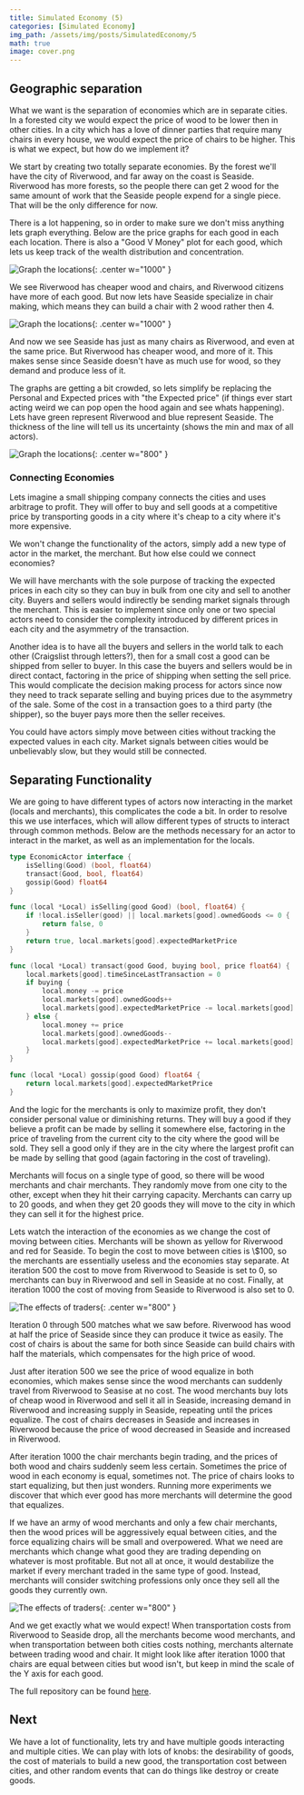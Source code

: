 ```yaml
---
title: Simulated Economy (5)
categories: [Simulated Economy]
img_path: /assets/img/posts/SimulatedEconomy/5
math: true
image: cover.png
---
```


## Geographic separation
What we want is the separation of economies which are in separate cities. In a forested city we would expect the price of wood to be lower then in other cities. In a city which has a love of dinner parties that require many chairs in every house, we would expect the price of chairs to be higher. This is what we expect, but how do we implement it?

We start by creating two totally separate economies. By the forest we'll have the city of Riverwood, and far away on the coast is Seaside. Riverwood has more forests, so the people there can get 2 wood for the same amount of work that the Seaside people expend for a single piece. That will be the only difference for now.

There is a lot happening, so in order to make sure we don't miss anything lets graph everything. Below are the price graphs for each good in each each location. There is also a "Good V Money" plot for each good, which lets us keep track of the wealth distribution and concentration.

![Graph the locations](large.gif){: .center w="1000" }

We see Riverwood has cheaper wood and chairs, and Riverwood citizens have more of each good. But now lets have Seaside specialize in chair making, which means they can build a chair with 2 wood rather then 4.

![Graph the locations](large2.gif){: .center w="1000" }

And now we see Seaside has just as many chairs as Riverwood, and even at the same price. But Riverwood has cheaper wood, and more of it. This makes sense since Seaside doesn't have as much use for wood, so they demand and produce less of it.

The graphs are getting a bit crowded, so lets simplify be replacing the Personal and Expected prices with "the Expected price" (if things ever start acting weird we can pop open the hood again and see whats happening). Lets have green represent Riverwood and blue represent Seaside. The thickness of the line will tell us its uncertainty (shows the min and max of all actors).

![Graph the locations](small.gif){: .center w="800" }

### Connecting Economies
Lets imagine a small shipping company connects the cities and uses arbitrage to profit. They will offer to buy and sell goods at a competitive price by transporting goods in a city where it's cheap to a city where it's more expensive.

We won't change the functionality of the actors, simply add a new type of actor in the market, the merchant. But how else could we connect economies?

We will have merchants with the sole purpose of tracking the expected prices in each city so they can buy in bulk from one city and sell to another city. Buyers and sellers would indirectly be sending market signals through the merchant. This is easier to implement since only one or two special actors need to consider the complexity introduced by different prices in each city and the asymmetry of the transaction. 

Another idea is to have all the buyers and sellers in the world talk to each other (Craigslist through letters?), then for a small cost a good can be shipped from seller to buyer. In this case the buyers and sellers would be in direct contact, factoring in the price of shipping when setting the sell price. This would complicate the decision making process for actors since now they need to track separate selling and buying prices due to the asymmetry of the sale. Some of the cost in a transaction goes to a third party (the shipper), so the buyer pays more then the seller receives.

You could have actors simply move between cities without tracking the expected values in each city. Market signals between cities would be unbelievably slow, but they would still be connected.

## Separating Functionality
We are going to have different types of actors now interacting in the market (locals and merchants), this complicates the code a bit. In order to resolve this we use interfaces, which will allow different types of structs to interact through common methods. Below are the methods necessary for an actor to interact in the market, as well as an implementation for the locals.

```go
type EconomicActor interface {
	isSelling(Good) (bool, float64)
	transact(Good, bool, float64)
	gossip(Good) float64
}

func (local *Local) isSelling(good Good) (bool, float64) {
	if !local.isSeller(good) || local.markets[good].ownedGoods <= 0 {
		return false, 0
	}
	return true, local.markets[good].expectedMarketPrice
}

func (local *Local) transact(good Good, buying bool, price float64) {
	local.markets[good].timeSinceLastTransaction = 0
	if buying {
		local.money -= price
		local.markets[good].ownedGoods++
		local.markets[good].expectedMarketPrice -= local.markets[good].beliefVolatility
	} else {
		local.money += price
		local.markets[good].ownedGoods--
		local.markets[good].expectedMarketPrice += local.markets[good].beliefVolatility
	}
}

func (local *Local) gossip(good Good) float64 {
	return local.markets[good].expectedMarketPrice
}
```

And the logic for the merchants is only to maximize profit, they don't consider personal value or diminishing returns. They will buy a good if they believe a profit can be made by selling it somewhere else, factoring in the price of traveling from the current city to the city where the good will be sold. They sell a good only if they are in the city where the largest profit can be made by selling that good (again factoring in the cost of traveling).

Merchants will focus on a single type of good, so there will be wood merchants and chair merchants. They randomly move from one city to the other, except when they hit their carrying capacity. Merchants can carry up to 20 goods, and when they get 20 goods they will move to the city in which they can sell it for the highest price.

Lets watch the interaction of the economies as we change the cost of moving between cities. Merchants will be shown as yellow for Riverwood and red for Seaside. To begin the cost to move between cities is \\$100, so the merchants are essentially useless and the economies stay separate. At iteration 500 the cost to move from Riverwood to Seaside is set to 0, so merchants can buy in Riverwood and sell in Seaside at no cost. Finally, at iteration 1000 the cost of moving from Seaside to Riverwood is also set to 0.

![The effects of traders](with_traders.gif){: .center w="800" }

Iteration 0 through 500 matches what we saw before. Riverwood has wood at half the price of Seaside since they can produce it twice as easily. The cost of chairs is about the same for both since Seaside can build chairs with half the materials, which compensates for the high price of wood.

Just after iteration 500 we see the price of wood equalize in both economies, which makes sense since the wood merchants can suddenly travel from Riverwood to Seasise at no cost. The wood merchants buy lots of cheap wood in Riverwood and sell it all in Seaside, increasing demand in Riverwood and increasing supply in Seaside, repeating until the prices equalize. The cost of chairs decreases in Seaside and increases in Riverwood because the price of wood decreased in Seaside and increased in Riverwood. 

After iteration 1000 the chair merchants begin trading, and the prices of both wood and chairs suddenly seem less certain. Sometimes the price of wood in each economy is equal, sometimes not. The price of chairs looks to start equalizing, but then just wonders. Running more experiments we discover that which ever good has more merchants will determine the good that equalizes.

If we have an army of wood merchants and only a few chair merchants, then the wood prices will be aggressively equal between cities, and the force equalizing chairs will be small and overpowered. What we need are merchants which change what good they are trading depending on whatever is most profitable. But not all at once, it would destabilize the market if every merchant traded in the same type of good. Instead, merchants will consider switching professions only once they sell all the goods they currently own.

![The effects of traders](with_traders2.gif){: .center w="800" }

And we get exactly what we would expect! When transportation costs from Riverwood to Seaside drop, all the merchants become wood merchants, and when transportation between both cities costs nothing, merchants alternate between trading wood and chair. It might look like after iteration 1000 that chairs are equal between cities but wood isn't, but keep in mind the scale of the Y axis for each good.

The full repository can be found [here](https://github.com/JasonFantl/Simulated-Economy-Tutorial/tree/master/5).

## Next 
We have a lot of functionality, lets try and have multiple goods interacting and multiple cities. We can play with lots of knobs: the desirability of goods, the cost of materials to build a new good, the transportation cost between cities, and other random events that can do things like destroy or create goods.